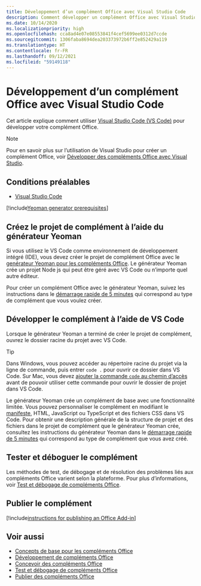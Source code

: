 ```yaml
---
title: Développement d’un complément Office avec Visual Studio Code
description: Comment développer un complément Office avec Visual Studio Code.
ms.date: 10/14/2020
ms.localizationpriority: high
ms.openlocfilehash: cca8ad4e07e08553841f4cef5699ee0312d7ccde
ms.sourcegitcommit: 1306faba8694dea203373972b6ff2e852429a119
ms.translationtype: HT
ms.contentlocale: fr-FR
ms.lasthandoff: 09/12/2021
ms.locfileid: "59149118"
---
```

# <a name="develop-office-add-ins-with-visual-studio-code"></a>Développement d’un complément Office avec Visual Studio Code

Cet article explique comment utiliser [Visual Studio Code (VS Code)](https://code.visualstudio.com) pour développer votre complément Office.

> [!NOTE]
> Pour en savoir plus sur l’utilisation de Visual Studio pour créer un complément Office, voir [Développer des compléments Office avec Visual Studio](develop-add-ins-visual-studio.md).

## <a name="prerequisites"></a>Conditions préalables

- [Visual Studio Code](https://code.visualstudio.com/)

[!include[Yeoman generator prerequisites](../includes/quickstart-yo-prerequisites.md)]

## <a name="create-the-add-in-project-using-the-yeoman-generator"></a>Créez le projet de complément à l’aide du générateur Yeoman

Si vous utilisez le VS Code comme environnement de développement intégré (IDE), vous devez créer le projet de complément Office avec le [genérateur Yeoman pour les compléments Office](https://github.com/OfficeDev/generator-office). Le générateur Yeoman crée un projet Node js qui peut être géré avec VS Code ou n’importe quel autre éditeur. 

Pour créer un complément Office avec le générateur Yeoman, suivez les instructions dans le [démarrage rapide de 5 minutes](../index.yml) qui correspond au type de complément que vous voulez créer.

## <a name="develop-the-add-in-using-vs-code"></a>Développer le complément à l’aide de VS Code

Lorsque le générateur Yeoman a terminé de créer le projet de complément, ouvrez le dossier racine du projet avec VS Code. 

> [!TIP]
> Dans Windows, vous pouvez accéder au répertoire racine du projet via la ligne de commande, puis entrer `code .` pour ouvrir ce dossier dans VS Code. Sur Mac, vous devez [ajouter la commande `code` au chemin d’accès](https://code.visualstudio.com/docs/setup/mac#_launching-from-the-command-line) avant de pouvoir utiliser cette commande pour ouvrir le dossier de projet dans VS Code.

Le générateur Yeoman crée un complément de base avec une fonctionnalité limitée. Vous pouvez personnaliser le complément en modifiant le [manifeste](add-in-manifests.md), HTML, JavaScript ou TypeScript et des fichiers CSS dans VS Code. Pour obtenir une description générale de la structure de projet et des fichiers dans le projet de complément que le générateur Yeoman crée, consultez les instructions du générateur Yeoman dans le [démarrage rapide de 5 minutes](../index.yml) qui correspond au type de complément que vous avez créé.

## <a name="test-and-debug-the-add-in"></a>Tester et déboguer le complément

Les méthodes de test, de débogage et de résolution des problèmes liés aux compléments Office varient selon la plateforme. Pour plus d’informations, voir [Test et débogage de compléments Office](../testing/test-debug-office-add-ins.md).

## <a name="publish-the-add-in"></a>Publier le complément

[!include[instructions for publishing an Office Add-in](../includes/publish-add-in.md)]

## <a name="see-also"></a>Voir aussi

- [Concepts de base pour les compléments Office](../overview/core-concepts-office-add-ins.md)
- [Développement de compléments Office](../develop/develop-overview.md)
- [Concevoir des compléments Office](../design/add-in-design.md)
- [Test et débogage de compléments Office](../testing/test-debug-office-add-ins.md)
- [Publier des compléments Office](../publish/publish.md)